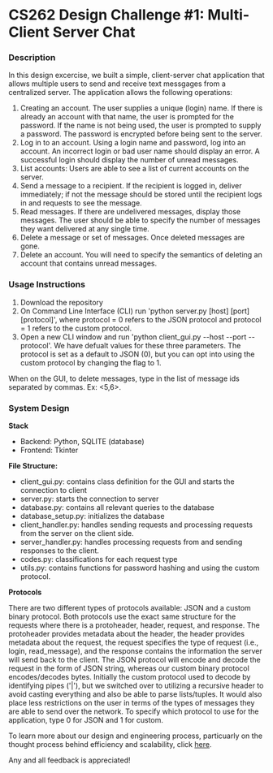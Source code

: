 # CS262 Design Challenge #1: Multi-Client Server Chat

### Description
In this design excercise, we built a simple, client-server chat application that allows multiple users to send and receive text messgages from a centralized server. The application allows the following operations: 
1. Creating an account. The user supplies a unique (login) name. If there is already an account with that name, the user is prompted for the password. If the name is not being used, the user is prompted to supply a password. The password is encrypted before being sent to the server. 
2. Log in to an account. Using a login name and password, log into an account. An incorrect login or bad user name should display an error. A successful login should display the number of unread messages.
3. List accounts: Users are able to see a list of current accounts on the server.
4. Send a message to a recipient. If the recipient is logged in, deliver immediately; if not the message should be stored until the recipient logs in and requests to see the message.
5. Read messages. If there are undelivered messages, display those messages. The user should be able to specify the number of messages they want delivered at any single time.
6. Delete a message or set of messages. Once deleted messages are gone.
7. Delete an account. You will need to specify the semantics of deleting an account that contains unread messages.

### Usage Instructions
1. Download the repository
2. On Command Line Interface (CLI) run 'python server.py [host] [port] [protocol]', where protocol = 0 refers to the JSON protocol and protocol = 1 refers to the custom protocol. 
3. Open a new CLI window and run 'python client_gui.py --host --port --protocol'. We have defualt values for these three parameters. The protocol is set as a default to JSON (0), but you can opt into using the custom protocol by changing the flag to 1.

When on the GUI, to delete messages, type in the list of message ids separated by commas. Ex: <5,6>. 

### System Design 
**Stack**
- Backend: Python, SQLITE (database) 
- Frontend: Tkinter 

**File Structure:**
- client_gui.py: contains class definition for the GUI and starts the connection to client
- server.py: starts the connection to server
- database.py: contains all relevant queries to the database
- database_setup.py: initializes the database
- client_handler.py: handles sending requests and processing requests from the server on the client side.
- server_handler.py: handles processing requests from and sending responses to the client.
- codes.py: classifications for each request type 
- utils.py: contains functions for password hashing and using the custom protocol. 

**Protocols** 
  
There are two different types of protocols available: JSON and a custom binary protocol. Both protocols use the exact same structure for the requests where there is a protoheader, header, request, and response. The protoheader provides metadata about the header, the header provides metadata about the request, the request specifies the type of request (i.e., login, read_message), and the response contains the information the server will send back to the client. The JSON protocol will encode and decode the request in the form of JSON string, whereas our custom binary protocol encodes/decodes bytes. Initially the custom protocol used to decode by identifying pipes ('|'), but we switched over to utilizing a recursive header to avoid casting everything and also be able to parse lists/tuples. It would also place less restrictions on the user in terms of the types of messages they are able to send over the network. To specify which protocol to use for the application, type 0 for JSON and 1 for custom. 


To learn more about our design and engineering process, particuarly on the thought process behind efficiency and scalability, click [here](https://docs.google.com/document/d/1VgRHjW2I94al2vKQbMXU5OTpYC9vVg0mS-7m-KCjAWU/edit?usp=sharing).

Any and all feedback is appreciated! 



